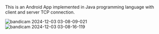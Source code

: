 This is an Android App implemented in Java programming language with client and server TCP connection.

![bandicam 2024-12-03 03-08-09-021](https://github.com/user-attachments/assets/1936f682-af14-4e12-9558-d0a2a029a847)
![bandicam 2024-12-03 03-08-16-119](https://github.com/user-attachments/assets/c0f9f551-1c72-4e18-89de-c637976f5a55)
